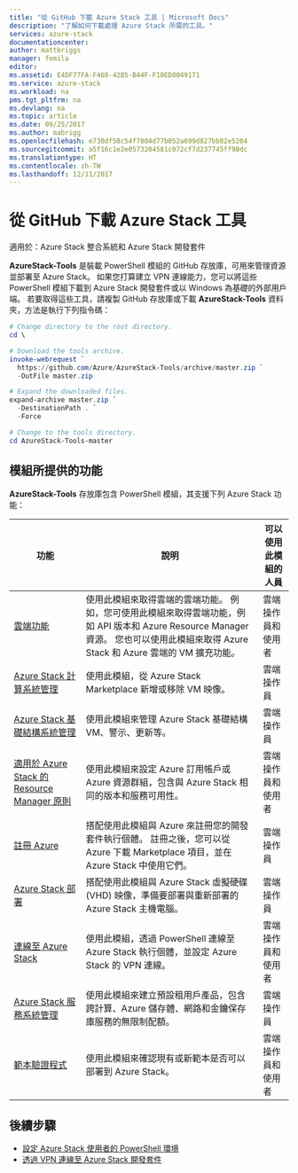 ```yaml
---
title: "從 GitHub 下載 Azure Stack 工具 | Microsoft Docs"
description: "了解如何下載處理 Azure Stack 所需的工具。"
services: azure-stack
documentationcenter: 
author: mattbriggs
manager: femila
editor: 
ms.assetid: E4DF77FA-F468-42B5-B44F-F10ED8049171
ms.service: azure-stack
ms.workload: na
pms.tgt_pltfrm: na
ms.devlang: na
ms.topic: article
ms.date: 09/25/2017
ms.author: mabrigg
ms.openlocfilehash: e730df58c54f7804d77b052a699d827bb82e5204
ms.sourcegitcommit: a5f16c1e2e0573204581c072cf7d237745ff98dc
ms.translationtype: HT
ms.contentlocale: zh-TW
ms.lasthandoff: 12/11/2017
---
```

# <a name="download-azure-stack-tools-from-github"></a>從 GitHub 下載 Azure Stack 工具

適用於：Azure Stack 整合系統和 Azure Stack 開發套件

**AzureStack-Tools** 是裝載 PowerShell 模組的 GitHub 存放庫，可用來管理資源並部署至 Azure Stack。 如果您打算建立 VPN 連線能力，您可以將這些 PowerShell 模組下載到 Azure Stack 開發套件或以 Windows 為基礎的外部用戶端。 若要取得這些工具，請複製 GitHub 存放庫或下載 **AzureStack-Tools** 資料夾，方法是執行下列指令碼：

```PowerShell
# Change directory to the root directory. 
cd \

# Download the tools archive.
invoke-webrequest `
  https://github.com/Azure/AzureStack-Tools/archive/master.zip `
  -OutFile master.zip

# Expand the downloaded files.
expand-archive master.zip `
  -DestinationPath . `
  -Force

# Change to the tools directory.
cd AzureStack-Tools-master

```

## <a name="functionality-provided-by-the-modules"></a>模組所提供的功能

**AzureStack-Tools** 存放庫包含 PowerShell 模組，其支援下列 Azure Stack 功能：  

| 功能 | 說明 | 可以使用此模組的人員 |
| --- | --- | --- |
| [雲端功能](user/azure-stack-validate-templates.md) | 使用此模組來取得雲端的雲端功能。 例如，您可使用此模組來取得雲端功能，例如 API 版本和 Azure Resource Manager 資源。 您也可以使用此模組來取得 Azure Stack 和 Azure 雲端的 VM 擴充功能。 | 雲端操作員和使用者 |
| [Azure Stack 計算系統管理](azure-stack-add-vm-image.md) | 使用此模組，從 Azure Stack Marketplace 新增或移除 VM 映像。 | 雲端操作員 |
| [Azure Stack 基礎結構系統管理](https://github.com/Azure/AzureStack-Tools/blob/master/Infrastructure/README.md) | 使用此模組來管理 Azure Stack 基礎結構 VM、警示、更新等。 |  雲端操作員|
| [適用於 Azure Stack 的 Resource Manager 原則](user/azure-stack-policy-module.md) | 使用此模組來設定 Azure 訂用帳戶或 Azure 資源群組，包含與 Azure Stack 相同的版本和服務可用性。 | 雲端操作員和使用者 |
| [註冊 Azure](azure-stack-register.md) | 搭配使用此模組與 Azure 來註冊您的開發套件執行個體。 註冊之後，您可以從 Azure 下載 Marketplace 項目，並在 Azure Stack 中使用它們。 | 雲端操作員 |
| [Azure Stack 部署](azure-stack-run-powershell-script.md) | 搭配使用此模組與 Azure Stack 虛擬硬碟 (VHD) 映像，準備要部署與重新部署的 Azure Stack 主機電腦。 | 雲端操作員|
| [連線至 Azure Stack](azure-stack-connect-powershell.md) | 使用此模組，透過 PowerShell 連線至 Azure Stack 執行個體，並設定 Azure Stack 的 VPN 連線。 | 雲端操作員和使用者 |
| [Azure Stack 服務系統管理](azure-stack-create-offer.md) | 使用此模組來建立預設租用戶產品，包含跨計算、Azure 儲存體、網路和金鑰保存庫服務的無限制配額。   | 雲端操作員|
| [範本驗證程式](user/azure-stack-validate-templates.md) | 使用此模組來確認現有或新範本是否可以部署到 Azure Stack。 | 雲端操作員和使用者|


## <a name="next-steps"></a>後續步驟
* [設定 Azure Stack 使用者的 PowerShell 環境](user/azure-stack-powershell-configure-user.md)   
* [透過 VPN 連線至 Azure Stack 開發套件](azure-stack-connect-azure-stack.md)  

